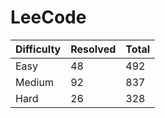 # LeeCode

| Difficulty | Resolved | Total |
| :--------- | :------- | :---- |
| Easy       | 48       | 492   |
| Medium     | 92       | 837   |
| Hard       | 26       | 328   |
